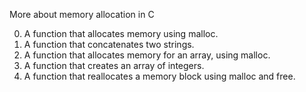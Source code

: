 More about memory allocation in C

0. A function that allocates memory using malloc.
1. A function that concatenates two strings.
2. A function that allocates memory for an array, using malloc.
3. A function that creates an array of integers.
4. A function that reallocates a memory block using malloc and free.

